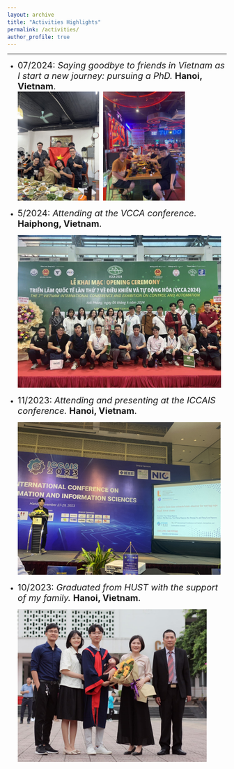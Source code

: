 ```yaml
---
layout: archive
title: "Activities Highlights"
permalink: /activities/
author_profile: true
---
```

------
* <span style="font-size: 20px;">07/2024: *Saying goodbye to friends in Vietnam as I start a new journey: pursuing a PhD.* **Hanoi, Vietnam**.</span>  
  <img src="/images/bauxau.jpg" alt="Image 1" style="display:inline-block; margin-right:5px; height:250px; max-height: 100%;" />
  <img src="/images/cttn.jpg" alt="Image 2" style="display:inline-block; margin-right:5px; height:250px; max-height: 100%;" />

* <span style="font-size: 20px;">5/2024: *Attending at the VCCA conference.* **Haiphong, Vietnam**.</span>  

  <img src="/images/vcca2024.jpg" style="display:inline-block; margin-right:5px; height:350px; max-height: 100%;" />

* <span style="font-size: 20px;">11/2023: *Attending and presenting at the ICCAIS conference.* **Hanoi, Vietnam**.</span>  

  <img src="/images/iccais.jpg" style="display:inline-block; margin-right:5px; height:350px; max-height: 100%;" />

* <span style="font-size: 20px;">10/2023: *Graduated from HUST with the support of my family.* **Hanoi, Vietnam**.</span>  

  <img src="/images/graduate.jpg" style="display:inline-block; margin-right:5px; height:350px; max-height: 100%;" />



